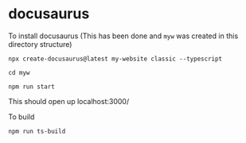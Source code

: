 # docusaurus

To install docusaurus (This has been done and `myw` was created in this directory structure)
```
npx create-docusaurus@latest my-website classic --typescript
```

```
cd myw
```

```
npm run start
```
This should open up localhost:3000/

To build 

```
npm run ts-build
```

